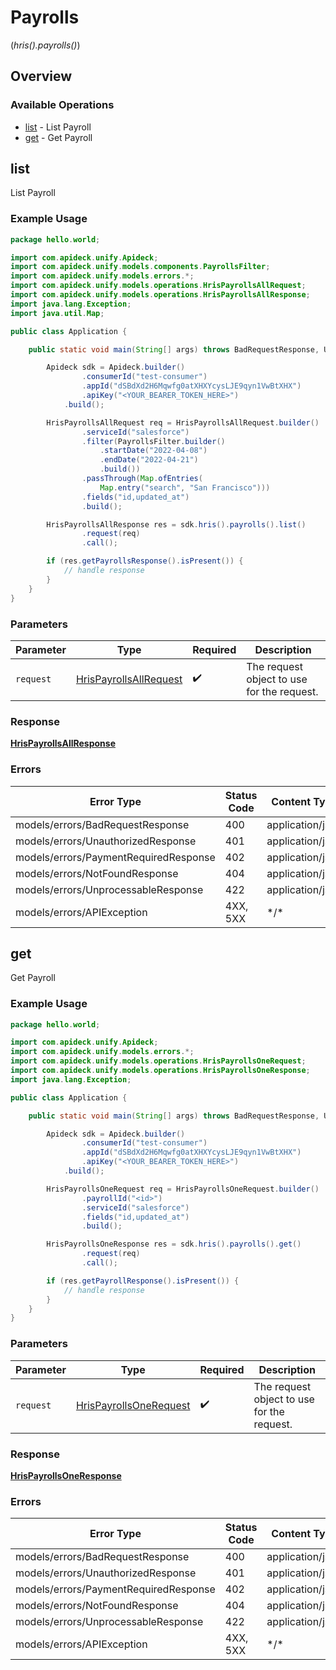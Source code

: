 # Payrolls
(*hris().payrolls()*)

## Overview

### Available Operations

* [list](#list) - List Payroll
* [get](#get) - Get Payroll

## list

List Payroll

### Example Usage

```java
package hello.world;

import com.apideck.unify.Apideck;
import com.apideck.unify.models.components.PayrollsFilter;
import com.apideck.unify.models.errors.*;
import com.apideck.unify.models.operations.HrisPayrollsAllRequest;
import com.apideck.unify.models.operations.HrisPayrollsAllResponse;
import java.lang.Exception;
import java.util.Map;

public class Application {

    public static void main(String[] args) throws BadRequestResponse, UnauthorizedResponse, PaymentRequiredResponse, NotFoundResponse, UnprocessableResponse, Exception {

        Apideck sdk = Apideck.builder()
                .consumerId("test-consumer")
                .appId("dSBdXd2H6Mqwfg0atXHXYcysLJE9qyn1VwBtXHX")
                .apiKey("<YOUR_BEARER_TOKEN_HERE>")
            .build();

        HrisPayrollsAllRequest req = HrisPayrollsAllRequest.builder()
                .serviceId("salesforce")
                .filter(PayrollsFilter.builder()
                    .startDate("2022-04-08")
                    .endDate("2022-04-21")
                    .build())
                .passThrough(Map.ofEntries(
                    Map.entry("search", "San Francisco")))
                .fields("id,updated_at")
                .build();

        HrisPayrollsAllResponse res = sdk.hris().payrolls().list()
                .request(req)
                .call();

        if (res.getPayrollsResponse().isPresent()) {
            // handle response
        }
    }
}
```

### Parameters

| Parameter                                                                   | Type                                                                        | Required                                                                    | Description                                                                 |
| --------------------------------------------------------------------------- | --------------------------------------------------------------------------- | --------------------------------------------------------------------------- | --------------------------------------------------------------------------- |
| `request`                                                                   | [HrisPayrollsAllRequest](../../models/operations/HrisPayrollsAllRequest.md) | :heavy_check_mark:                                                          | The request object to use for the request.                                  |

### Response

**[HrisPayrollsAllResponse](../../models/operations/HrisPayrollsAllResponse.md)**

### Errors

| Error Type                            | Status Code                           | Content Type                          |
| ------------------------------------- | ------------------------------------- | ------------------------------------- |
| models/errors/BadRequestResponse      | 400                                   | application/json                      |
| models/errors/UnauthorizedResponse    | 401                                   | application/json                      |
| models/errors/PaymentRequiredResponse | 402                                   | application/json                      |
| models/errors/NotFoundResponse        | 404                                   | application/json                      |
| models/errors/UnprocessableResponse   | 422                                   | application/json                      |
| models/errors/APIException            | 4XX, 5XX                              | \*/\*                                 |

## get

Get Payroll

### Example Usage

```java
package hello.world;

import com.apideck.unify.Apideck;
import com.apideck.unify.models.errors.*;
import com.apideck.unify.models.operations.HrisPayrollsOneRequest;
import com.apideck.unify.models.operations.HrisPayrollsOneResponse;
import java.lang.Exception;

public class Application {

    public static void main(String[] args) throws BadRequestResponse, UnauthorizedResponse, PaymentRequiredResponse, NotFoundResponse, UnprocessableResponse, Exception {

        Apideck sdk = Apideck.builder()
                .consumerId("test-consumer")
                .appId("dSBdXd2H6Mqwfg0atXHXYcysLJE9qyn1VwBtXHX")
                .apiKey("<YOUR_BEARER_TOKEN_HERE>")
            .build();

        HrisPayrollsOneRequest req = HrisPayrollsOneRequest.builder()
                .payrollId("<id>")
                .serviceId("salesforce")
                .fields("id,updated_at")
                .build();

        HrisPayrollsOneResponse res = sdk.hris().payrolls().get()
                .request(req)
                .call();

        if (res.getPayrollResponse().isPresent()) {
            // handle response
        }
    }
}
```

### Parameters

| Parameter                                                                   | Type                                                                        | Required                                                                    | Description                                                                 |
| --------------------------------------------------------------------------- | --------------------------------------------------------------------------- | --------------------------------------------------------------------------- | --------------------------------------------------------------------------- |
| `request`                                                                   | [HrisPayrollsOneRequest](../../models/operations/HrisPayrollsOneRequest.md) | :heavy_check_mark:                                                          | The request object to use for the request.                                  |

### Response

**[HrisPayrollsOneResponse](../../models/operations/HrisPayrollsOneResponse.md)**

### Errors

| Error Type                            | Status Code                           | Content Type                          |
| ------------------------------------- | ------------------------------------- | ------------------------------------- |
| models/errors/BadRequestResponse      | 400                                   | application/json                      |
| models/errors/UnauthorizedResponse    | 401                                   | application/json                      |
| models/errors/PaymentRequiredResponse | 402                                   | application/json                      |
| models/errors/NotFoundResponse        | 404                                   | application/json                      |
| models/errors/UnprocessableResponse   | 422                                   | application/json                      |
| models/errors/APIException            | 4XX, 5XX                              | \*/\*                                 |
